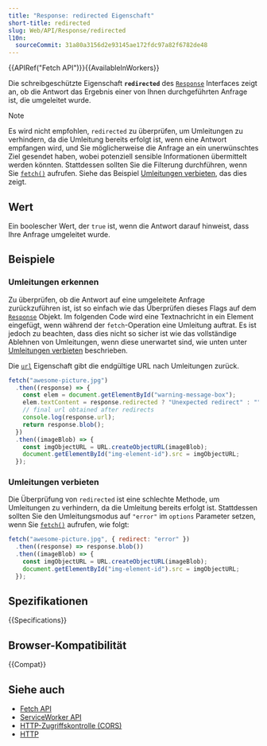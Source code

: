 ```yaml
---
title: "Response: redirected Eigenschaft"
short-title: redirected
slug: Web/API/Response/redirected
l10n:
  sourceCommit: 31a80a3156d2e93145ae172fdc97a82f6782de48
---
```


{{APIRef("Fetch API")}}{{AvailableInWorkers}}

Die schreibgeschützte Eigenschaft **`redirected`** des [`Response`](/de/docs/Web/API/Response) Interfaces zeigt an, ob die Antwort das Ergebnis einer von Ihnen durchgeführten Anfrage ist, die umgeleitet wurde.

> [!NOTE]
> Es wird nicht empfohlen, `redirected` zu überprüfen, um Umleitungen zu verhindern, da die Umleitung bereits erfolgt ist, wenn eine Antwort empfangen wird, und Sie möglicherweise die Anfrage an ein unerwünschtes Ziel gesendet haben, wobei potenziell sensible Informationen übermittelt werden könnten.
> Stattdessen sollten Sie die Filterung durchführen, wenn Sie [`fetch()`](/de/docs/Web/API/Window/fetch) aufrufen.
> Siehe das Beispiel [Umleitungen verbieten](#umleitungen_verbieten), das dies zeigt.

## Wert

Ein boolescher Wert, der `true` ist, wenn die Antwort darauf hinweist, dass Ihre Anfrage umgeleitet wurde.

## Beispiele

### Umleitungen erkennen

Zu überprüfen, ob die Antwort auf eine umgeleitete Anfrage zurückzuführen ist, ist so einfach wie das Überprüfen dieses Flags auf dem [`Response`](/de/docs/Web/API/Response) Objekt.
Im folgenden Code wird eine Textnachricht in ein Element eingefügt, wenn während der `fetch`-Operation eine Umleitung auftrat.
Es ist jedoch zu beachten, dass dies nicht so sicher ist wie das vollständige Ablehnen von Umleitungen, wenn diese unerwartet sind, wie unten unter [Umleitungen verbieten](#umleitungen_verbieten) beschrieben.

Die [`url`](/de/docs/Web/API/Response/url) Eigenschaft gibt die endgültige URL nach Umleitungen zurück.

```js
fetch("awesome-picture.jpg")
  .then((response) => {
    const elem = document.getElementById("warning-message-box");
    elem.textContent = response.redirected ? "Unexpected redirect" : "";
    // final url obtained after redirects
    console.log(response.url);
    return response.blob();
  })
  .then((imageBlob) => {
    const imgObjectURL = URL.createObjectURL(imageBlob);
    document.getElementById("img-element-id").src = imgObjectURL;
  });
```

### Umleitungen verbieten

Die Überprüfung von `redirected` ist eine schlechte Methode, um Umleitungen zu verhindern, da die Umleitung bereits erfolgt ist. Stattdessen sollten Sie den Umleitungsmodus auf `"error"` im `options` Parameter setzen, wenn Sie [`fetch()`](/de/docs/Web/API/Window/fetch) aufrufen, wie folgt:

```js
fetch("awesome-picture.jpg", { redirect: "error" })
  .then((response) => response.blob())
  .then((imageBlob) => {
    const imgObjectURL = URL.createObjectURL(imageBlob);
    document.getElementById("img-element-id").src = imgObjectURL;
  });
```

## Spezifikationen

{{Specifications}}

## Browser-Kompatibilität

{{Compat}}

## Siehe auch

- [Fetch API](/de/docs/Web/API/Fetch_API)
- [ServiceWorker API](/de/docs/Web/API/Service_Worker_API)
- [HTTP-Zugriffskontrolle (CORS)](/de/docs/Web/HTTP/Guides/CORS)
- [HTTP](/de/docs/Web/HTTP)
